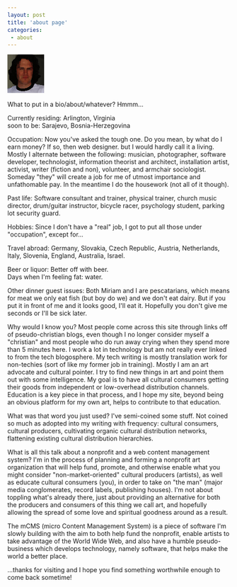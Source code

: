 ```yaml
---
layout: post
title: 'about page'
categories:
 - about
---
```


![](/assets/2003/01/dwm.gif)

What to put in a bio/about/whatever? Hmmm...
		
Currently residing: Arlington, Virginia  
soon to be: Sarajevo, Bosnia-Herzegovina

Occupation: Now you've asked the tough one. Do you mean, by what do I earn money? If so, then web designer. but I would hardly call it a living. Mostly I alternate between the following: musician, photographer, software developer, technologist, information theorist and architect, installation artist, activist, writer (fiction and non), volunteer, and armchair sociologist. Someday "they" will create a job for me of utmost importance and unfathomable pay. In the meantime I do the housework (not all of it though).
		
Past life: Software consultant and trainer, physical trainer, church music director, drum/guitar instructor, bicycle racer, psychology student, parking lot security guard.
		
Hobbies: Since I don't have a "real" job, I got to put all those under "occupation", except for...
		
Travel abroad: Germany, Slovakia, Czech Republic, Austria, Netherlands, Italy, Slovenia, England, Australia, Israel.
		
Beer or liquor: Better off with beer.  
Days when I'm feeling fat: water.

Other dinner guest issues: Both Miriam and I are pescatarians, which means for meat we only eat fish (but boy do we) and we don't eat dairy. But if you put it in front of me and it looks good, I'll eat it. Hopefully you don't give me seconds or I'll be sick later.
		
Why would I know you? Most people come across this site through links off of pseudo-christian blogs, even though I no longer consider myself a "christian" and most people who do run away crying when they spend more than 5 minutes here. I work a lot in technology but am not really ever linked to from the tech blogosphere. My tech writing is mostly translation work for non-techies (sort of like my former job in training). Mostly I am an art advocate and cultural pointer. I try to find new things in art and point them out with some intelligence. My goal is to have all cultural consumers getting their goods from independent or low-overhead distribution channels. Education is a key piece in that process, and I hope my site, beyond being an obvious platform for my own art, helps to contribute to that education.

What was that word you just used? I've semi-coined some stuff. Not coined so much as adopted into my writing with frequency: cultural consumers, cultural producers, cultivating organic cultural distribution networks, flattening existing cultural distribution hierarchies.

What is all this talk about a nonprofit and a web content management system? I'm in the process of planning and forming a nonprofit art organization that will help fund, promote, and otherwise enable what you might consider "non-market-oriented" cultural producers (artists), as well as educate cultural consumers (you), in order to take on "the man" (major media conglomerates, record labels, publishing houses). I'm not about toppling what's already there, just about providing an alternative for both the producers and consumers of this thing we call art, and hopefully allowing the spread of some love and spiritual goodness around as a result.

The mCMS (micro Content Management System) is a piece of software I'm slowly building with the aim to both help fund the nonprofit, enable artists to take advantage of the World Wide Web, and also have a humble pseudo-business which develops technology, namely software, that helps make the world a better place.
	
...thanks for visiting and I hope you find something worthwhile enough to come back sometime!
